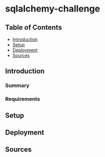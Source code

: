# sqlalchemy-challenge
## Table of Contents
* [Introduction](#introduction)
* [Setup](#setup)
* [Deployment](#deployment)
* [Sources](#sources)
## Introduction
### Summary 
### Requirements
## Setup

## Deployment 

## Sources
